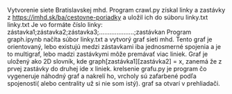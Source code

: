 Vytvorenie siete Bratislavskej mhd.
Program crawl.py získal linky a zastávky z https://imhd.sk/ba/cestovne-poriadky a uložil ich do súboru linky.txt
linky.txt Je vo formáte číslo linky: zástavka1;zástavka2;zástavka3;....................;zastávkan
Program graph.ipynb načíta súbor linky.txt a vytvorý graf sieti mhd.  Tento graf je orientovaný, lebo existujú medzi zástavkami iba jednosmerné spojenia a je to multigraf, lebo madzi zastávkymi môže premávať viac liniek. Graf je uložený ako 2D slovník, kde graph[zastávka1][zastávka2] = x, zanemá že z prvej zastávky do druhej ide x liniek.
krelsenie grafu.py je program čo vygeneruje náhodný graf a nakrelí ho, vrcholy sú zafarbené podľa spojenosti( alebo centrality už si nie som istý). graf sa otvarí v prehliadači.
